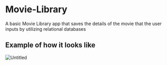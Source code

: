 # Movie-Library
A basic Movie Library app that saves the details of the movie that the user inputs by utilizing relational databases

## Example of how it looks like 

![Untitled](https://user-images.githubusercontent.com/100836015/192250373-0972c2df-5888-4079-a859-27fd46b81faa.png)
